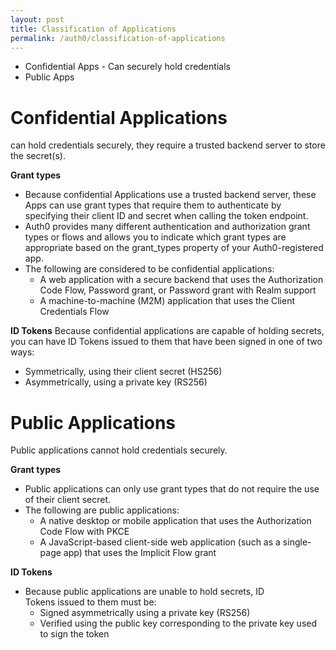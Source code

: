 ```yaml
---
layout: post
title: Classification of Applications
permalink: /auth0/classification-of-applications
---
```


- Confidential Apps - Can securely hold credentials
- Public Apps

# Confidential Applications
can hold credentials securely, they require a trusted backend server to store the secret(s).

**Grant types**
- Because confidential Applications use a trusted backend server, these Apps can use grant types that require them to authenticate by specifying their client ID and secret when calling the token endpoint.
- Auth0 provides many different authentication and authorization grant types or flows and allows you to indicate which grant types are appropriate based on the grant_types property of your Auth0-registered app.
- The following are considered to be confidential applications:
    - A web application with a secure backend that uses the Authorization Code Flow, Password grant, or Password grant with Realm support
	- A machine-to-machine (M2M) application that uses the Client Credentials Flow

**ID Tokens**
Because confidential applications are capable of holding secrets, you can have ID Tokens issued to them that have been signed in one of two ways:
- Symmetrically, using their client secret (HS256)
- Asymmetrically, using a private key (RS256)

# Public Applications
Public applications cannot hold credentials securely.

**Grant types**
- Public applications can only use grant types that do not require the use of their client secret.
- The following are public applications:
    - A native desktop or mobile application that uses the Authorization Code Flow with PKCE
	- A JavaScript-based client-side web application (such as a single-page app) that uses the Implicit Flow grant

**ID Tokens**
- Because public applications are unable to hold secrets, ID Tokens issued to them must be:
  - Signed asymmetrically using a private key (RS256)
  - Verified using the public key corresponding to the private key used to sign the token
